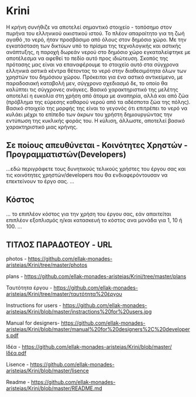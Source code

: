 # Krini
  Η κρήνη συνήθιζε να αποτελεί σημαντικό στοιχείο  - τοπόσημο στον πυρήνα του ελληνικού οικιστικού ιστού. Το πλέον απαραίτητο για τη ζωή αγαθό ,το νερό, ήταν προσβάσιμο από όλους στον δημόσιο χώρο. Με την εγκατάσταση των δικτύων υπό το πρίσμα της τεχνολογικής και αστικής ανάπτυξης, η παροχή δωρεάν νερού στο δημόσιο χώρο εγκαταλείφτηκε με αποτέλεσμα να αφεθεί το πεδίο αυτό προς ιδιώτευση.  Σκοπός της πρότασης μας είναι να επαναφέρουμε το στοιχείο αυτό στα σύγχρονα ελληνικά αστικά κέντρα θέτοντας το νερό στην διαθεσιμότητα όλων των χρηστών του δημόσιου χώρου. 
  Πρόκειται για ένα αστικό αντικείμενο, με παραδοσιακή καταβολή μεν, σύγχρονο σχεδιασμό δε, το οποίο θα καλύπτει τις σύγχρονες ανάγκες. Βασικό χαρακτηριστικό της μελέτης αποτελεί η ευκολία στη χρήση από άτομα με αναπηρία, αλλά και από ζώα (πρόβλημα της εύρεσης καθαρού νερού από τα αδέσποτα ζώα της πόλης).  Βασικό στοιχείο της μορφής της είναι το γεγονός ότι επιτρέπει το νερό να κυλάει μέχρι το επίπεδο των άκρων του χρήστη δημιουργώντας την εντύπωση της κυκλικής φοράς του. Η κύλιση, άλλωστε, αποτελεί βασικό χαρακτηριστικό μιας κρήνης.
  
## Σε ποίους απευθύνεται - Κοινότητες Χρηστών - Προγραμματιστών(Developers) ##
...εδώ περιγράφετε τους δυνητικούς τελικούς χρήστες του έργου σας και τις κοινότητες χρηστών/developers που θα ενδιαφερόντουσαν να επεκτείνουν το έργο σας. ...

## Κόστος ##
 ... το επιπλέον κόστος για την χρήση του έργου σας, εάν απαιτείται επιπλέον εξοπλισμός η/και κατασκευή το κόστος ανα μονάδα για 1, 10 ή 100. ...


## ΤΙΤΛΟΣ ΠΑΡΑΔΟΤΕΟΥ -	URL ##

photos -	https://github.com/ellak-monades-aristeias/Krini/tree/master/photos

plans	- https://github.com/ellak-monades-aristeias/Krini/tree/master/plans

Ταυτότητα έργου - 	https://github.com/ellak-monades-aristeias/Krini/tree/master/ταυτότητα%20έργου

Instructions for users -  	https://github.com/ellak-monades-aristeias/Krini/blob/master/instractions%20for%20users.jpg

Manual for designers- https://github.com/ellak-monades-aristeias/Krini/blob/master/manual%20for%20designers%2C%20developers.pdf

Ιδέα  - 	https://github.com/ellak-monades-aristeias/Krini/blob/master/Ιδέα.pdf

Lisence - 	https://github.com/ellak-monades-aristeias/Krini/blob/master/lisence

Readme - 	https://github.com/ellak-monades-aristeias/Krini/blob/master/README.md




